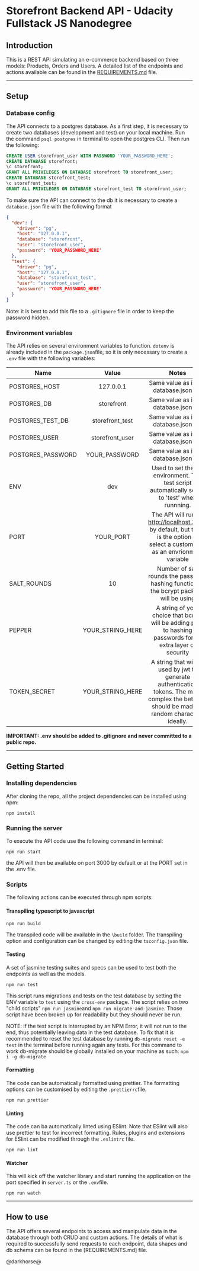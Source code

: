 
# Storefront Backend API - Udacity Fullstack JS Nanodegree #

## Introduction ##

This is a REST API simulating an e-commerce backend based on three models: Products, Orders and Users. A detailed list of the endpoints and actions available can be found in the [REQUIREMENTS.md](https://github.com/fedeval/storefront-backend-api/blob/main/REQUIREMENTS.md) file.

---
## Setup ##

### Database config ###

The API connects to a postgres database. As a first step, it is necessary to create two databases (development and test) on your local machine. Run the command `psql postgres` in terminal to open the postgres CLI. Then run the following:

```SQL
CREATE USER storefront_user WITH PASSWORD 'YOUR_PASSWORD_HERE';
CREATE DATABASE storefront;
\c storefront;
GRANT ALL PRIVILEGES ON DATABASE storefront TO storefront_user;
CREATE DATABASE storefront_test;
\c storefront_test;
GRANT ALL PRIVILEGES ON DATABASE storefront_test TO storefront_user;
````

To make sure the API can connect to the db it is necessary to create a `database.json` file with the following format

```json
{
  "dev": {
    "driver": "pg",
    "host": "127.0.0.1",
    "database": "storefront",
    "user": "storefront_user",
    "password": 'YOUR_PASSWORD_HERE'
  },
  "test": {
    "driver": "pg",
    "host": "127.0.0.1",
    "database": "storefront_test",
    "user": "storefront_user",
    "password": 'YOUR_PASSWORD_HERE'
  }
}
```

Note: it is best to add this file to a `.gitignore` file in order to keep the password hidden.


### Environment variables ###

The API relies on several environment variables to function. `dotenv` is already included in the `package.json`file, so it is only necessary to create a `.env` file with the following variables:

| Name              | Value            | Notes         |
| ------------------|:----------------:|:-------------:|
| POSTGRES_HOST     | 127.0.0.1        | Same value as in the database.json file |
| POSTGRES_DB       | storefront       | Same value as in the database.json file |   
| POSTGRES_TEST_DB  | storefront_test  | Same value as in the database.json file |
| POSTGRES_USER     | storefront_user  | Same value as in the database.json file |
| POSTGRES_PASSWORD | YOUR_PASSWORD    | Same value as in the database.json file |
| ENV               | dev              | Used to set the DB environment. The test script automatically sets it to 'test' when runnning.|
| PORT              | YOUR_PORT        | The API will run on http://localhost.3000 by default, but there is the option to select a custom port as an envrionment variable |
| SALT_ROUNDS       | 10               | Number of salt rounds the password hashing function of the bcrypt package will be using|
| PEPPER            | YOUR_STRING_HERE | A string of your choice that bcrypt will be adding prior to hashing passwords for an extra layer of security |
| TOKEN_SECRET      | YOUR_STRING_HERE | A string that will be used by jwt to generate authentication tokens. The more complex the better, it should be made of random characters ideally. |

**IMPORTANT: .env should be added to .gitignore and never committed to a public repo.**

---
## Getting Started ##

### Installing dependencies ###

After cloning the repo, all the project dependencies can be installed using npm:

```
npm install
```

### Running the server ###

To execute the API code use the following command in terminal:

```
npm run start
```

the API will then be available on port 3000 by default or at the PORT set in the .env file.

### Scripts ###

The following actions can be executed through npm scripts:

#### Transpiling typescript to javascript ####

```
npm run build
```

The transpiled code will be available in the `\build` folder. The transpiling option and configuration can be changed by editing the `tsconfig.json` file.

#### Testing ####

A set of jasmine testing suites and specs can be used to test both the endpoints as well as the models. 

```
npm run test
```

This script runs migrations and tests on the test database by setting the ENV variable to `test` using the `cross-env` package. The script relies on two "child scripts" `npm run jasmine`and `npm run migrate-and-jasmine`. Those script have been broken up for readability but they should never be run. 

NOTE: if the test script is interrupted by an NPM Error, it will not run to the end, thus potentially leaving data in the test database. To fix that it is recommended to reset the test database by running `db-migrate reset -e test` in the terminal before running again any tests. For this command to work db-migrate should be globally installed on your machine as such: `npm i -g db-migrate`


#### Formatting ####

The code can be automatically formatted using prettier. The formatting options can be customised by editing the `.prettierrc`file.

```
npm run prettier
```

#### Linting ####

The code can ba automatically linted using ESlint. Note that ESlint will also use prettier to test for incorrect formatting. Rules, plugins and extensions for ESlint can be modified through the `.eslintrc` file.

```
npm run lint
```

#### Watcher ####

This will kick off the watcher library and start running the application on the port specified in `server.ts` or the `.env`file.

```
npm run watch
```

---
## How to use ##

The API offers several endpoints to access and manipulate data in the database through both CRUD and custom actions. The details of what is required to successfully send requests to each endpoint, data shapes and db schema can be found in the [REQUIREMENTS.md] file.

@darkhorse@
